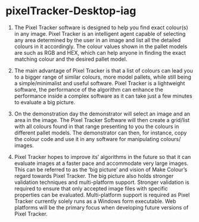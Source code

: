 pixelTracker-Desktop-iag
========================

1. The Pixel Tracker software is designed to help you find exact colour(s) in any image. Pixel Tracker is an intelligent agent capable of selecting any area determined by the user in an image and list all the detailed colours in it accordingly. The colour values shown in the pallet models are such as RGB and HEX, which can help anyone in finding the exact matching colour and the desired pallet model.

2. The main advantage of Pixel Tracker is that a list of colours can lead you to a bigger range of similar colours, more model pallets, while still being a simple/minimalist and useful software. Pixel Tracker is a lightweight software, the performance of the algorithm can enhance the performance inside a complex software as it can take just a few minutes to evaluate a big picture.

3. On the demonstration day the demonstrator will select an image and an area in the image. The Pixel Tracker Software will then create a grid/list with all colours found in that range presenting to you the colours in different pallet models. The demonstrator can then, for instance, copy the colour code and use it in any software for manipulating colours/ images.

4. Pixel Tracker hopes to improve its’ algorithms in the future so that it can evaluate images at a faster pace and accommodate very large images. This can be referred to as the ‘big picture’ and vision of Make Colour’s regard towards Pixel Tracker. The big picture also holds stronger validation techniques and multi-platform support. Stronger validation is required to ensure that only accepted image files with specific properties can be evaluated. Multi-platform support is required as Pixel Tracker currently solely runs as a Windows form executable. Web platforms will be the primary focus when developing future versions of Pixel Tracker.
